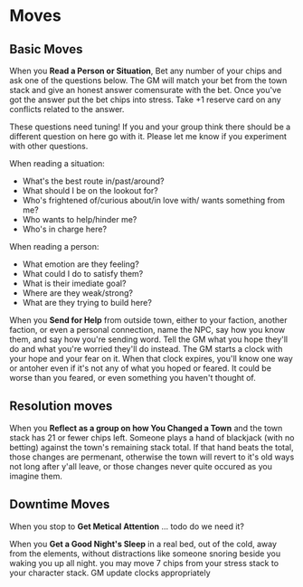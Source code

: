 # Moves

## Basic Moves

When you **Read a Person or Situation**, Bet any number of your chips and ask
one of the questions below. The GM will match your bet from the town stack and
give an honest answer comensurate with the bet. Once you've got the answer put
the bet chips into stress. Take +1 reserve card on any conflicts related to the
answer.

These questions need tuning! If you and your group think there should be a
different question on here go with it. Please let me know if you experiment
with other questions.

When reading a situation:

* What's the best route in/past/around?
* What should I be on the lookout for?
* Who's frightened of/curious about/in love with/ wants something from me?
* Who wants to help/hinder me?
* Who's in charge here?

When reading a person:

* What emotion are they feeling?
* What could I do to satisfy them?
* What is their imediate goal?
* Where are they weak/strong?
* What are they trying to build here?

When you **Send for Help** from outside town, either to your faction, another
faction, or even a personal connection, name the NPC, say how you know them,
and say how you're sending word. Tell the GM what you hope they'll do and what
you're worried they'll do instead. The GM starts a clock with your hope and
your fear on it. When that clock expires, you'll know one way or antoher even
if it's not any of what you hoped or feared. It could be worse than you feared,
or even something you haven't thought of. 

## Resolution moves

When you **Reflect as a group on how You Changed a Town** and the town stack
has 21 or fewer chips left. Someone plays a hand of blackjack (with no betting)
against the town's remaining stack total. If that hand beats the total, those
changes are permenant, otherwise the town will revert to it's old ways not long
after y'all leave, or those changes never quite occured as you imagine them.

## Downtime Moves

When you stop to **Get Metical Attention** ... todo do we need it?

When you **Get a Good Night's Sleep** in a real bed, out of the cold, away from
the elements, without distractions like someone snoring beside you waking you
up all night. you may move 7 chips from your stress stack to your character
stack. GM update clocks appropriately

